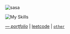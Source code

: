 ![sasa](https://github.com/leenrd/leenrd/assets/103997539/382ee856-2caa-4fdc-a4b4-920a02c52263)

![My Skills](https://go-skill-icons.vercel.app/api/icons?i=react,typescript,python,next,express,hono,vitest,postgres,mongo)

_[— portfolio](https://leenard)_ | [leetcode](https://leetcode.com/lolleenard0/) | [`other`](https://leenard.)
